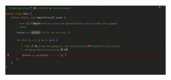 ![Smooth Caret Demo](https://github.com/TheTeaParty/TheTeaParty.github.io/blob/main/assets/caret.gif?raw=true)
